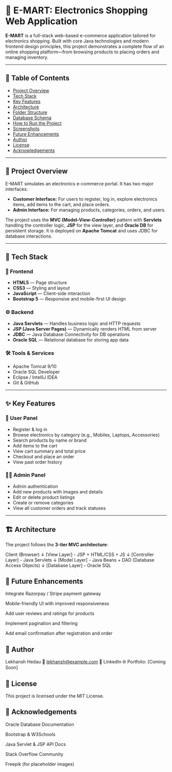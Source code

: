 # 🛒 E-MART: Electronics Shopping Web Application

**E-MART** is a full-stack web-based e-commerce application tailored for electronics shopping. Built with core Java technologies and modern frontend design principles, this project demonstrates a complete flow of an online shopping platform—from browsing products to placing orders and managing inventory.

---

## 📖 Table of Contents

- [Project Overview](#project-overview)
- [Tech Stack](#tech-stack)
- [Key Features](#key-features)
- [Architecture](#architecture)
- [Folder Structure](#folder-structure)
- [Database Schema](#database-schema)
- [How to Run the Project](#how-to-run-the-project)
- [Screenshots](#screenshots)
- [Future Enhancements](#future-enhancements)
- [Author](#author)
- [License](#license)
- [Acknowledgements](#acknowledgements)

---

## 📌 Project Overview

E-MART simulates an electronics e-commerce portal. It has two major interfaces:
- **Customer Interface:** For users to register, log in, explore electronics items, add items to the cart, and place orders.
- **Admin Interface:** For managing products, categories, orders, and users.

The project uses the **MVC (Model-View-Controller)** pattern with **Servlets** handling the controller logic, **JSP** for the view layer, and **Oracle DB** for persistent storage. It is deployed on **Apache Tomcat** and uses JDBC for database interactions.

---

## 🧰 Tech Stack

### 🎨 Frontend
- **HTML5** — Page structure
- **CSS3** — Styling and layout
- **JavaScript** — Client-side interaction
- **Bootstrap 5** — Responsive and mobile-first UI design

### ⚙️ Backend
- **Java Servlets** — Handles business logic and HTTP requests
- **JSP (Java Server Pages)** — Dynamically renders HTML from server
- **JDBC** — Java Database Connectivity for DB operations
- **Oracle SQL** — Relational database for storing app data

### 🛠 Tools & Services
- Apache Tomcat 9/10
- Oracle SQL Developer
- Eclipse / IntelliJ IDEA
- Git & GitHub

---

## ✨ Key Features

### 🧑 User Panel
- Register & log in
- Browse electronics by category (e.g., Mobiles, Laptops, Accessories)
- Search products by name or brand
- Add items to the cart
- View cart summary and total price
- Checkout and place an order
- View past order history

### 👨‍💼 Admin Panel
- Admin authentication
- Add new products with images and details
- Edit or delete product listings
- Create or remove categories
- View all customer orders and track statuses

---


## 🏗️ Architecture

The project follows the **3-tier MVC architecture**:

Client (Browser)
↓
[View Layer] - JSP + HTML/CSS + JS
↓
[Controller Layer] - Java Servlets
↓
[Model Layer] - Java Beans + DAO (Database Access Objects)
↓
[Database Layer] - Oracle SQL



## 🚧 Future Enhancements
Integrate Razorpay / Stripe payment gateway

Mobile-friendly UI with improved responsiveness

Add user reviews and ratings for products

Implement pagination and filtering

Add email confirmation after registration and order


## 🙋 Author
Lekhansh Hedau
📧 lekhansh@example.com
🔗 LinkedIn
🌐 Portfolio: [Coming Soon]


## 🪪 License
This project is licensed under the MIT License.


## 🙏 Acknowledgements
Oracle Database Documentation

Bootstrap & W3Schools

Java Servlet & JSP API Docs

Stack Overflow Community

Freepik (for placeholder images)